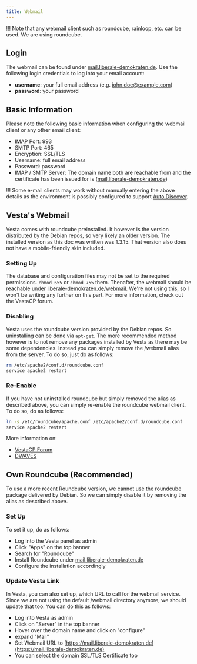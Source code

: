 ```yaml
---
title: Webmail
---
```


!!! Note that any webmail client such as roundcube, rainloop, etc. can be used. We are using roundcube.

## Login
The webmail can be found under [mail.liberale-demokraten.de](https://mail.liberale-demokraten.de). Use the following login credentials to log into your email account:
* **username**: your full email address (e.g. john.doe@example.com)
* **password**: your password

## Basic Information
Please note the following basic information when configuring the webmail client or any other email client:

* IMAP Port: 993 
* SMTP Port: 465
* Encryption: SSL/TLS
* Username: full email address
* Password: password
* IMAP / SMTP Server: The domain name both are reachable from and the certificate has been issued for is ([mail.liberale-demokraten.de](https://mail.liberale-demokraten.de))

!!! Some e-mail clients may work without manually entering the above details as the environment is possibly configured to support [Auto Discover](../auto-discover).

## Vesta's Webmail
Vesta comes with roundcube preinstalled. It however is the version distributed by the Debian repos, so very likely an older version. The installed version as this doc was written was 1.3.15. That version also does not have a mobile-friendly skin included.

### Setting Up
The database and configuration files may not be set to the required permissions. `chmod 655` or `chmod 755` them. Thenafter, the webmail should be reachable under [liberale-demokraten.de/webmail](https://liberale-demokraten.de/webmail). We're not using this, so I won't be writing any further on this part. For more information, check out the VestaCP forum.

### Disabling
Vesta uses the roundcube version provided by the Debian repos. So uninstalling can be done via `apt-get`. The more recommended method however is to not remove any packages installed by Vesta as there may be some dependencies. Instead you can simply remove the /webmail alias from the server. To do so, just do as follows:

```sh
rm /etc/apache2/conf.d/roundcube.conf
service apache2 restart
```

### Re-Enable
If you have not uninstalled roundcube but simply removed the alias as described above, you can simply re-enable the roundcube webmail client. To do so, do as follows:

```sh
ln -s /etc/roundcube/apache.conf /etc/apache2/conf.d/roundcube.conf
service apache2 restart
```

More information on:
* [VestaCP Forum](https://forum.vestacp.com/viewtopic.php?t=13344#p54106)
* [DWAVES](https://dwaves.de/2018/08/09/vestacp-disable-roundcube-webmail/)

## Own Roundcube (Recommended)
To use a more recent Roundcube version, we cannot use the roundcube package delivered by Debian. So we can simply disable it by removing the alias as described above. 

### Set Up
To set it up, do as follows:

* Log into the Vesta panel as admin
* Click "Apps" on the top banner
* Search for "Roundcube"
* Install Roundcube under [mail.liberale-demokraten.de](https://mail.liberaler-demokraten.de)
* Configure the installation accordingly

### Update Vesta Link
In Vesta, you can also set up, which URL to call for the webmail service. Since we are not using the default /webmail directory anymore, we should update that too. You can do this as follows:

* Log into Vesta as admin
* Click on "Server" in the top banner
* Hover over the domain name and click on "configure"
* expand "Mail"
* Set Webmail URL to [https://mail.liberale-demokraten.de](https://mail.liberale-demokraten.de)
* You can select the domain SSL/TLS Certificate too